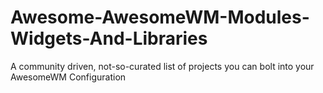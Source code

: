 # Awesome-AwesomeWM-Modules-Widgets-And-Libraries
A community driven, not-so-curated list of projects you can bolt into your AwesomeWM Configuration
